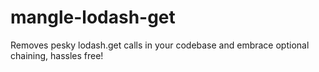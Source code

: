 # mangle-lodash-get
Removes pesky lodash.get calls in your codebase and embrace optional chaining, hassles free!

